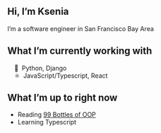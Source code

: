 ## Hi, I’m Ksenia  
I’m a software engineer in San Francisco Bay Area

What I’m currently working with
---
&nbsp;&nbsp;&nbsp;&nbsp;🐍&nbsp;&nbsp;Python, Django  
&nbsp;&nbsp;&nbsp;&nbsp;⚛️&nbsp;&nbsp;JavaScript/Typescript, React

What I’m up to right now
---
* Reading [99 Bottles of OOP](https://sandimetz.com/99bottles)
* Learning Typescript

